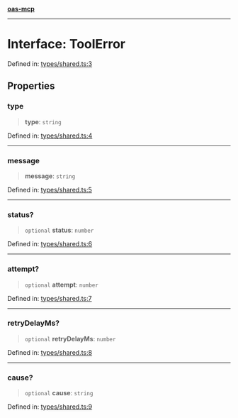 [**oas-mcp**](../README.md)

***

# Interface: ToolError

Defined in: [types/shared.ts:3](https://github.com/elwizard33/oas-mcp/blob/f93270cb7f8cf145e9a87cf91a1bfb2c12486f7e/src/types/shared.ts#L3)

## Properties

### type

> **type**: `string`

Defined in: [types/shared.ts:4](https://github.com/elwizard33/oas-mcp/blob/f93270cb7f8cf145e9a87cf91a1bfb2c12486f7e/src/types/shared.ts#L4)

***

### message

> **message**: `string`

Defined in: [types/shared.ts:5](https://github.com/elwizard33/oas-mcp/blob/f93270cb7f8cf145e9a87cf91a1bfb2c12486f7e/src/types/shared.ts#L5)

***

### status?

> `optional` **status**: `number`

Defined in: [types/shared.ts:6](https://github.com/elwizard33/oas-mcp/blob/f93270cb7f8cf145e9a87cf91a1bfb2c12486f7e/src/types/shared.ts#L6)

***

### attempt?

> `optional` **attempt**: `number`

Defined in: [types/shared.ts:7](https://github.com/elwizard33/oas-mcp/blob/f93270cb7f8cf145e9a87cf91a1bfb2c12486f7e/src/types/shared.ts#L7)

***

### retryDelayMs?

> `optional` **retryDelayMs**: `number`

Defined in: [types/shared.ts:8](https://github.com/elwizard33/oas-mcp/blob/f93270cb7f8cf145e9a87cf91a1bfb2c12486f7e/src/types/shared.ts#L8)

***

### cause?

> `optional` **cause**: `string`

Defined in: [types/shared.ts:9](https://github.com/elwizard33/oas-mcp/blob/f93270cb7f8cf145e9a87cf91a1bfb2c12486f7e/src/types/shared.ts#L9)
